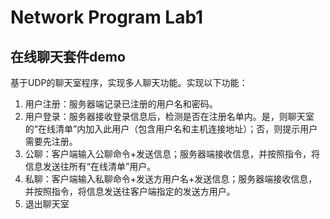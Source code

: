 # Network Program Lab1

## 在线聊天套件demo

基于UDP的聊天室程序，实现多人聊天功能。实现以下功能：

1. 用户注册：服务器端记录已注册的用户名和密码。
2. 用户登录：服务器接收登录信息后，检测是否在注册名单内。是，则聊天室的“在线清单”内加入此用户（包含用户名和主机连接地址）；否，则提示用户需要先注册。
3. 公聊：客户端输入公聊命令+发送信息；服务器端接收信息，并按照指令，将信息发送往所有“在线清单”用户。
4. 私聊：客户端输入私聊命令+发送方用户名+发送信息；服务器端接收信息，并按照指令，将信息发送往客户端指定的发送方用户。
5. 退出聊天室

